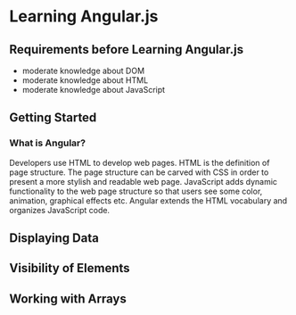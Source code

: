 # Learning Angular.js

## Requirements before Learning Angular.js

- moderate knowledge about DOM
- moderate knowledge about HTML
- moderate knowledge about JavaScript

## Getting Started

### What is Angular?

Developers use HTML to develop web pages. HTML is the definition of page structure. The page structure can be carved with CSS in order to present a more stylish and readable web page. JavaScript adds dynamic functionality to the web page structure so that users see some color, animation, graphical effects etc.
Angular extends the HTML vocabulary and organizes JavaScript code.

## Displaying Data

## Visibility of Elements

## Working with Arrays